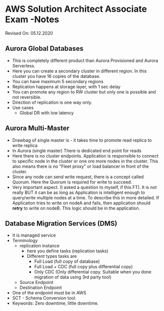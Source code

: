 # AWS Solution Architect Associate Exam -Notes

Revised On: 05.12.2020

## Aurora Global Databases

* This is completely different product than Aurora Provisioned and Aurora Serverless.
* Here you can create a secondary cluster in different region. In this cluster you have 16 copies of the database.
* You can have maximum 5 secondary regions
* Replication happens at storage layer, with 1 sec delay
* You can promote any region to RW cluster but only one is possible and not reversible.
* Direction of replication is one way only.
* Use cases
  * Global DR with low latency

## Aurora Multi-Master

* Drawbag of single master is - it takes time to promote read replica to write replica
* In Aurora (single master) There is dedicated end point for reads
* Here there is no cluster endpoints. Application is responsible to connect to specific node in the cluster or one ore more nodes in the cluster. This also means there is no "Fleet proxy" or load balancer in front of the cluster.
* Since any node can send write request, there is a concept called Quorum. Here the Quorum is required for write to succeed.
* Very important aspect. (I asked a question to myself, if this FT). It is not really BUT it can be as long as Application is intelligent enough to query/write multiple nodes at a time. To describe this in more detailed. If Application tries to write on nodeA and fails, then application should **retry** to write on nodeB. This logic should be in the application.

## Database Migration Services (DMS)

* It is managed service
* Terminology
  * replication instance
    * here you define tasks (replication tasks)
    * Different types tasks are
      * Full Load (full copy of database)
      * Full Load + CDC (full copy plus differential copy)
      * Only CDC (Only differential copy. Suitable when you done migration of data using 3rd party tool)
  * Source Endpoint
  * Destination Endpoint
* One of the endpoint must be in AWS
* SCT - Schema Conversion tool.
* Keywords: Zero downtime, little downtime.
